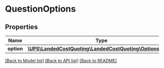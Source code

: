 # QuestionOptions

## Properties
Name | Type | Description | Notes
------------ | ------------- | ------------- | -------------
**option** | [**\UPS\LandedCostQuoting\LandedCostQuoting\OptionsOption**](OptionsOption.md) |  | 

[[Back to Model list]](../../README.md#documentation-for-models) [[Back to API list]](../../README.md#documentation-for-api-endpoints) [[Back to README]](../../README.md)

